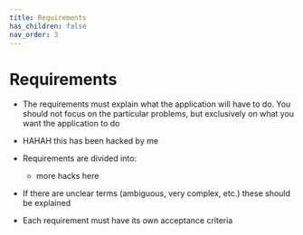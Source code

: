 ```yaml
---
title: Requirements
has_children: false
nav_order: 3
---
```


# Requirements

- The requirements must explain what the application will have to do. You should not focus on the particular problems, but exclusively on what you want the application to do

- HAHAH this has been hacked by me

- Requirements are divided into:
   + more hacks here

- If there are unclear terms (ambiguous, very complex, etc.) these should be explained
- Each requirement must have its own acceptance criteria

